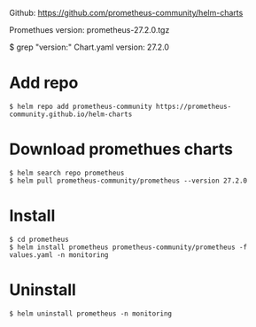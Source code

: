 
Github: https://github.com/prometheus-community/helm-charts

Promethues version: prometheus-27.2.0.tgz

$ grep "version:" Chart.yaml
version: 27.2.0

# Add repo
```
$ helm repo add prometheus-community https://prometheus-community.github.io/helm-charts
```
# Download promethues charts
```
$ helm search repo prometheus
$ helm pull prometheus-community/prometheus --version 27.2.0
```

# Install
```
$ cd prometheus
$ helm install prometheus prometheus-community/prometheus -f values.yaml -n monitoring
```

# Uninstall
```
$ helm uninstall prometheus -n monitoring
```

